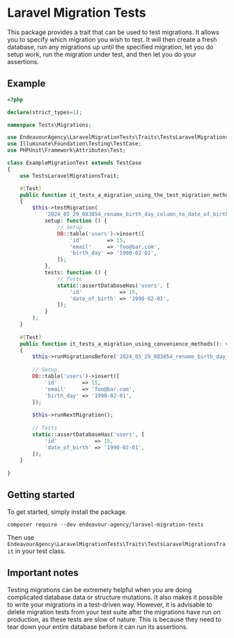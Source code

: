 # Laravel Migration Tests
This package provides a trait that can be used to test migrations. It allows you to specify which migration
you wish to test. It will then create a fresh database, run any migrations up until the specified migration,
let you do setup work, run the migration under test, and then let you do your assertions.

## Example

```php
<?php

declare(strict_types=1);

namespace Tests\Migrations;

use EndeavourAgency\LaravelMigrationTests\Traits\TestsLaravelMigrationsTrait;
use Illuminate\Foundation\Testing\TestCase;
use PHPUnit\Framework\Attributes\Test;

class ExampleMigrationTest extends TestCase
{
    use TestsLaravelMigrationsTrait;

    #[Test]
    public function it_tests_a_migration_using_the_test_migration_method(): void
    {
        $this->testMigration(
            '2024_05_29_083854_rename_birth_day_column_to_date_of_birth_on_users_table',
            setup: function () {
                // Setup
                DB::table('users')->insert([
                    'id'        => 15,
                    'email'     => 'foo@bar.com',
                    'birth_day' => '1990-02-01',
                ]);
            },
            tests: function () {
                // Tests
                static::assertDatabaseHas('users', [
                    'id'            => 15,
                    'date_of_birth' => '1990-02-01',
                ]);
            }
        );
    }
    
    #[Test]
    public function it_tests_a_migration_using_convenience_methods(): void
    {
        $this->runMigrationsBefore('2024_05_29_083854_rename_birth_day_column_to_date_of_birth_on_users_table');
        
        // Setup
        DB::table('users')->insert([
            'id'        => 15,
            'email'     => 'foo@bar.com',
            'birth_day' => '1990-02-01',
        ]);
        
        $this->runNextMigration();
        
        // Tests
        static::assertDatabaseHas('users', [
            'id'            => 15,
            'date_of_birth' => '1990-02-01',
        ]);
    }
    
}
```

## Getting started
To get started, simply install the package.
```shell
composer require --dev endeavour-agency/laravel-migration-tests
```

Then use `EndeavourAgency\LaravelMigrationTests\Traits\TestsLaravelMigrationsTrait` in your test class.

## Important notes
Testing migrations can be extremely helpful when you are doing complicated database data or structure mutations. It also
makes it possible to write your migrations in a test-driven way. 
However, it is advisable to delete migration tests from your test suite after the migrations have run on production, as 
these tests are slow of nature. This is because they need to tear down your entire database before it can run its assertions.
